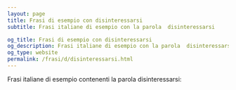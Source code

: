 ```yaml
---
layout: page
title: Frasi di esempio con disinteressarsi 
subtitle: Frasi italiane di esempio con la parola  disinteressarsi

og_title: Frasi di esempio con disinteressarsi 
og_description: Frasi italiane di esempio con la parola  disinteressarsi
og_type: website
permalink: /frasi/d/disinteressarsi.html
---
```


Frasi italiane di esempio contenenti la parola disinteressarsi:


